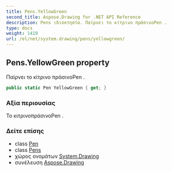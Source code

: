 ```yaml
---
title: Pens.YellowGreen
second_title: Aspose.Drawing for .NET API Reference
description: Pens ιδιοκτησία. Παίρνει το κίτρινο πράσινοPen .
type: docs
weight: 1410
url: /el/net/system.drawing/pens/yellowgreen/
---
```

## Pens.YellowGreen property

Παίρνει το κίτρινο πράσινοPen .

```csharp
public static Pen YellowGreen { get; }
```

### Αξία περιουσίας

Το κιτρινοπράσινοPen .

### Δείτε επίσης

* class [Pen](../../pen/)
* class [Pens](../)
* χώρος ονομάτων [System.Drawing](../../pens/)
* συνέλευση [Aspose.Drawing](../../../)


